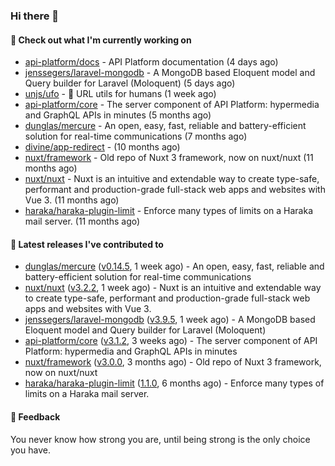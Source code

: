 ### Hi there 👋

#### 👷 Check out what I'm currently working on

- [api-platform/docs](https://github.com/api-platform/docs) - API Platform documentation (4 days ago)
- [jenssegers/laravel-mongodb](https://github.com/jenssegers/laravel-mongodb) - A MongoDB based Eloquent model and Query builder for Laravel (Moloquent) (5 days ago)
- [unjs/ufo](https://github.com/unjs/ufo) - 🔗 URL utils for humans (1 week ago)
- [api-platform/core](https://github.com/api-platform/core) - The server component of API Platform: hypermedia and GraphQL APIs in minutes (5 months ago)
- [dunglas/mercure](https://github.com/dunglas/mercure) - An open, easy, fast, reliable and battery-efficient solution for real-time communications (7 months ago)
- [divine/app-redirect](https://github.com/divine/app-redirect) -  (10 months ago)
- [nuxt/framework](https://github.com/nuxt/framework) - Old repo of Nuxt 3 framework, now on nuxt/nuxt (11 months ago)
- [nuxt/nuxt](https://github.com/nuxt/nuxt) - Nuxt is an intuitive and extendable way to create type-safe, performant and production-grade full-stack web apps and websites with Vue 3. (11 months ago)
- [haraka/haraka-plugin-limit](https://github.com/haraka/haraka-plugin-limit) - Enforce many types of limits on a Haraka mail server. (11 months ago)

#### 🔭 Latest releases I've contributed to

- [dunglas/mercure](https://github.com/dunglas/mercure) ([v0.14.5](https://github.com/dunglas/mercure/releases/tag/v0.14.5), 1 week ago) - An open, easy, fast, reliable and battery-efficient solution for real-time communications
- [nuxt/nuxt](https://github.com/nuxt/nuxt) ([v3.2.2](https://github.com/nuxt/nuxt/releases/tag/v3.2.2), 1 week ago) - Nuxt is an intuitive and extendable way to create type-safe, performant and production-grade full-stack web apps and websites with Vue 3.
- [jenssegers/laravel-mongodb](https://github.com/jenssegers/laravel-mongodb) ([v3.9.5](https://github.com/jenssegers/laravel-mongodb/releases/tag/v3.9.5), 1 week ago) - A MongoDB based Eloquent model and Query builder for Laravel (Moloquent)
- [api-platform/core](https://github.com/api-platform/core) ([v3.1.2](https://github.com/api-platform/core/releases/tag/v3.1.2), 3 weeks ago) - The server component of API Platform: hypermedia and GraphQL APIs in minutes
- [nuxt/framework](https://github.com/nuxt/framework) ([v3.0.0](https://github.com/nuxt/framework/releases/tag/v3.0.0), 3 months ago) - Old repo of Nuxt 3 framework, now on nuxt/nuxt
- [haraka/haraka-plugin-limit](https://github.com/haraka/haraka-plugin-limit) ([1.1.0](https://github.com/haraka/haraka-plugin-limit/releases/tag/1.1.0), 6 months ago) - Enforce many types of limits on a Haraka mail server.

#### 💬 Feedback
You never know how strong you are, until being strong is the only choice you have.